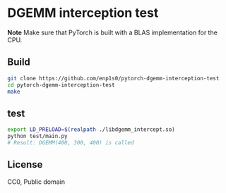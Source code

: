 # DGEMM interception test

**Note**
Make sure that PyTorch is built with a BLAS implementation for the CPU.

## Build
```bash
git clone https://github.com/enp1s0/pytorch-dgemm-interception-test
cd pytorch-dgemm-interception-test
make
```

## test
```bash
export LD_PRELOAD=$(realpath ./libdgemm_intercept.so)
python test/main.py
# Result: DGEMM(400, 300, 400) is called
```

## License
CC0, Public domain
